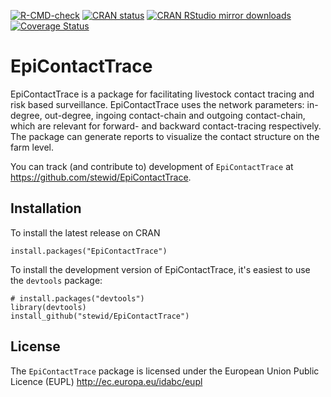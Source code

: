 [![R-CMD-check](https://github.com/stewid/EpiContactTrace/workflows/R-CMD-check/badge.svg)](https://github.com/stewid/EpiContactTrace/actions)
[![CRAN status](http://www.r-pkg.org/badges/version/EpiContactTrace)](http://cran.r-project.org/web/packages/EpiContactTrace/index.html)
[![CRAN RStudio mirror downloads](http://cranlogs.r-pkg.org/badges/last-month/EpiContactTrace)](http://cran.r-project.org/web/packages/EpiContactTrace/index.html)
[![Coverage Status](https://coveralls.io/repos/github/stewid/EpiContactTrace/badge.svg?branch=master)](https://coveralls.io/github/stewid/EpiContactTrace?branch=master)

# EpiContactTrace

EpiContactTrace is a package for facilitating livestock contact tracing
and risk based surveillance.  EpiContactTrace uses the network
parameters: in-degree, out-degree, ingoing contact-chain and outgoing
contact-chain, which are relevant for forward- and backward
contact-tracing respectively. The package can generate reports to
visualize the contact structure on the farm level.

You can track (and contribute to) development of `EpiContactTrace` at
https://github.com/stewid/EpiContactTrace.

## Installation

To install the latest release on CRAN

```
install.packages("EpiContactTrace")
```

To install the development version of EpiContactTrace, it's easiest to
use the `devtools` package:

```
# install.packages("devtools")
library(devtools)
install_github("stewid/EpiContactTrace")
```

License
-------

The `EpiContactTrace` package is licensed under the European Union
Public Licence (EUPL) http://ec.europa.eu/idabc/eupl
